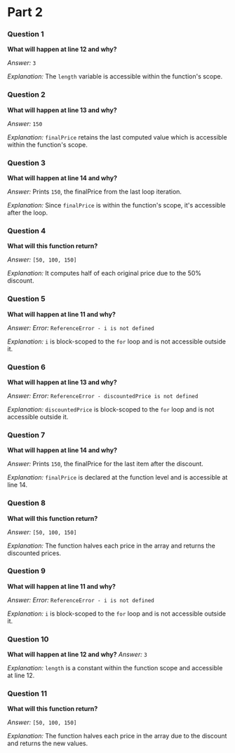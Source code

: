 # Part 2

### Question 1
**What will happen at line 12 and why?**

*Answer:* `3`

*Explanation:* The `length` variable is accessible within the function's scope.

### Question 2
**What will happen at line 13 and why?**

*Answer:* `150`

*Explanation:* `finalPrice` retains the last computed value which is accessible within the function's scope.

### Question 3
**What will happen at line 14 and why?**

*Answer:* Prints `150`, the finalPrice from the last loop iteration.

*Explanation:* Since `finalPrice` is within the function's scope, it's accessible after the loop.

### Question 4
**What will this function return?**

*Answer:* `[50, 100, 150]`

*Explanation:* It computes half of each original price due to the 50% discount.

### Question 5
**What will happen at line 11 and why?**

*Answer:*
*Error:* `ReferenceError - i is not defined`

*Explanation:* `i` is block-scoped to the `for` loop and is not accessible outside it.

### Question 6
**What will happen at line 13 and why?**

*Answer:*
*Error:* `ReferenceError - discountedPrice is not defined`

*Explanation:* `discountedPrice` is block-scoped to the `for` loop and is not accessible outside it.

### Question 7
**What will happen at line 14 and why?**

*Answer:* Prints `150`, the finalPrice for the last item after the discount.

*Explanation:* `finalPrice` is declared at the function level and is accessible at line 14.

### Question 8
**What will this function return?**

*Answer:* `[50, 100, 150]`

*Explanation:* The function halves each price in the array and returns the discounted prices.

### Question 9
**What will happen at line 11 and why?**

*Answer:*
*Error:* `ReferenceError - i is not defined`

*Explanation:* `i` is block-scoped to the `for` loop and is not accessible outside it.

### Question 10
**What will happen at line 12 and why?**
*Answer:* `3`


*Explanation:* `length` is a constant within the function scope and accessible at line 12.

### Question 11
**What will this function return?**

*Answer:* `[50, 100, 150]`

*Explanation:* The function halves each price in the array due to the discount and returns the new values.
